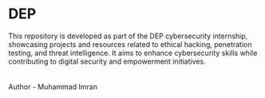 # DEP
This repository is developed as part of the DEP cybersecurity internship, showcasing projects and resources related to ethical hacking, penetration testing, and threat intelligence. It aims to enhance cybersecurity skills while contributing to digital security and empowerment initiatives.
<br>
<br>
<br>
Author - Muhammad Imran
